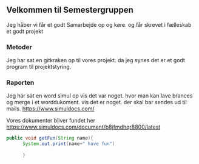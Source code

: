 ﻿## Velkommen til Semestergruppen

Jeg håber vi får et godt Samarbejde op og køre. og får skrevet i fælleskab et godt projekt


### Metoder

Jeg har sat en gitkraken op til vores projekt. da jeg synes det er et godt program til projektstyring.

### Raporten
Jeg har sat en word simul op vis det var noget.
hvor man kan lave brances og merge i et worddukoment. vis det er noget.
der skal bar sendes ud til mails. https://www.simuldocs.com/

Vores dokumenter bliver fundet her https://www.simuldocs.com/document/b8jfmdhqr8800/latest

```Java
public void getFun(String name){
      System.out.print(name+" have fun")
      
      }
```

